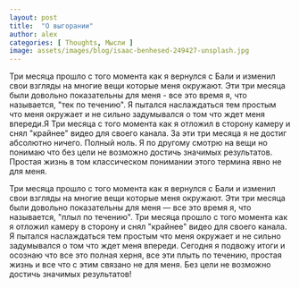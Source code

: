 ```yaml
---
layout: post
title:  "О выгорании"
author: alex
categories: [ Thoughts, Мысли ]
image: assets/images/blog/isaac-benhesed-249427-unsplash.jpg
---
```


Три месяца прошло с того момента как я вернулся с Бали и изменил свои взгляды на многие вещи которые меня окружают. Эти три месяца были довольно показательны для меня - все это время я, что называется, "тек по течению". Я пытался наслаждаться тем простым что меня окружает и не сильно задумывался о том что ждет меня впереди.Я Три месяца с того момента как я отложил в сторону камеру и снял "крайнее" видео для своего канала. За эти три месяца я не достиг абсолютно ничего. Полный ноль. Я по другому смотрю на вещи но понимаю что без цели не возможно достичь значимых результатов. Простая жизнь в том классическом понимании этого термина явно не для меня.


Три месяца прошло с того момента как я вернулся с Бали и изменил свои взгляды на многие вещи которые меня окружают. Эти три месяца были довольно показательны для меня — все это время я, что называется, "плыл по течению". Три месяца прошло с того момента как я отложил камеру в сторону и снял "крайнее" видео для своего канала. Я пытался наслаждаться тем простым что меня окружает и не сильно задумывался о том что ждет меня впереди. Сегодня я подвожу итоги и осознаю что все это полная херня, все эти плыть по течению, простая жизнь и все что с этим связано не для меня. Без цели не возможно достичь значимых результатов!
